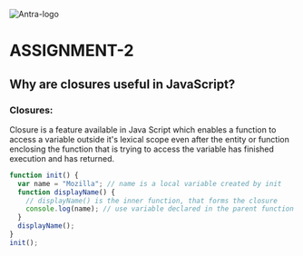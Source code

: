 ![Antra-logo](https://github.com/user-attachments/assets/9db2d170-9512-4225-b245-e2a71c13f171)


# ASSIGNMENT-2

## Why are closures useful in JavaScript? 

### Closures: ### 

Closure is a feature available in Java Script which enables a function to access a variable outside it's lexical scope even after the entity or function enclosing the function that is trying to access the variable has finished execution and has returned. 


```js
function init() {
  var name = "Mozilla"; // name is a local variable created by init
  function displayName() {
    // displayName() is the inner function, that forms the closure
    console.log(name); // use variable declared in the parent function
  }
  displayName();
}
init();
```
